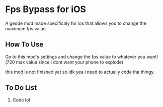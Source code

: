 # Fps Bypass for iOS

A geode mod made specificaly for ios that allows you to change the maximum fps value.

## How To Use

Go to this mod's settings and change the fps value to whatever you want!(720 max value since i dont want your phone to explode)

this mod is not finished yet so idk yea i need to actually code tha thingy.

## To Do List

1. Code lol
